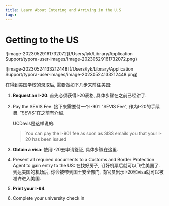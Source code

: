 ```yaml
---
title: Learn About Entering and Arriving in the U.S
tags:
---
```




# Getting to the US



![image-20230529161732072](/Users/lyk/Library/Application Support/typora-user-images/image-20230529161732072.png)



![image-20230524133212448](/Users/lyk/Library/Application Support/typora-user-images/image-20230524133212448.png)



在得到美国学校的录取后, 需要做如下几步来前往美国:

1. **Request an I-20**: 首先必须获得I-20表格, 具体步骤在之前已经讲了.

2. Pay the SEVIS Fee: 接下来需要付一个I-901 "SEVIS Fee", 作为I-20的手续费. “SEVIS”在之前有介绍.

   UCDavis是这样说的:

   > You can pay the I-901 fee as soon as SISS emails you that your I-20 has been issued

3. **Obtain a visa**: 使用I-20去申请签证, 具体步骤在这里.

4. Present all required documents to a Customs and Border Protection Agent to gain entry to the US: 在找好房子, 订好机票后就可以飞往美国了. 到达美国的机场后, 你会被带到国土安全部门, 向官员出示I-20和visa就可以被准许进入美国.

5. **Print your I-94**

6. Complete your university check in

   

